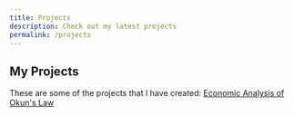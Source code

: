 ```yaml
---
title: Projects
description: Check out my latest projects
permalink: /projects
---
```

## My Projects
These are some of the projects that I have created:
[Economic Analysis of Okun's Law](/projects/econgraph)
